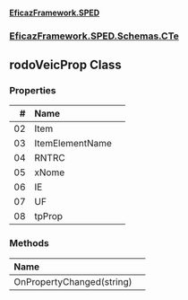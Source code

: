 #### [EficazFramework.SPED](EficazFrameworkSPED.md 'EficazFramework SPED')
### [EficazFramework.SPED.Schemas.CTe](EficazFramework.SPED.Schemas.CTe.md 'EficazFramework.SPED.Schemas.CTe')

## rodoVeicProp Class
### Properties

| # | Name | |
| ---: | :--- | :--- |
| 02 | Item |  |
| 03 | ItemElementName |  |
| 04 | RNTRC |  |
| 05 | xNome |  |
| 06 | IE |  |
| 07 | UF |  |
| 08 | tpProp |  |
### Methods

| Name | |
| :--- | :--- |
| OnPropertyChanged(string) |  |
